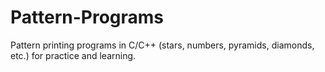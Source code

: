 # Pattern-Programs
Pattern printing programs in C/C++ (stars, numbers, pyramids, diamonds, etc.) for practice and learning.
